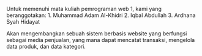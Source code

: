 Untuk memenuhi mata kuliah pemrograman web 1, kami yang beranggotakan:
    1. Muhammad Adam Al-Khidri
    2. Iqbal Abdullah
    3. Ardhana Syah Hidayat

Akan mengembangkan sebuah sistem berbasis website yang berfungsi sebagai media penjualan, yang mana dapat mencatat transaksi, mengelola data produk, dan data kategori.